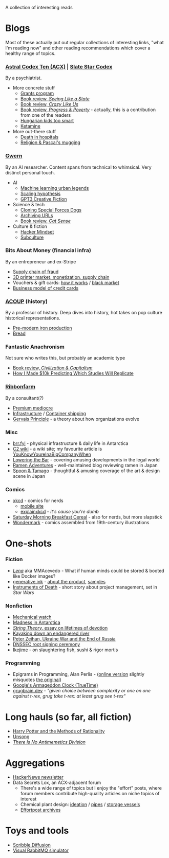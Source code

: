 A collection of interesting reads


# Blogs

Most of these actually put out regular collections of interesting links, "what I'm reading now" and other reading recommendations which cover a healthy range of topics.

### [Astral Codex Ten (ACX)](https://astralcodexten.substack.com/about) | [Slate Star Codex](https://slatestarcodex.com)
By a psychiatrist.
- More concrete stuff
  - [Grants program](https://astralcodexten.substack.com/p/acx-grants-results)
  - [Book review, _Seeing Like a State_](https://slatestarcodex.com/2017/03/16/book-review-seeing-like-a-state/)
  - [Book review, _Crazy Like Us_](https://astralcodexten.substack.com/p/book-review-crazy-like-us)
  - [Book review, _Progress & Poverty_](https://astralcodexten.substack.com/p/your-book-review-progress-and-poverty) - actually, this is a contribution from one of the readers
  - [Hungarian kids too smart](https://slatestarcodex.com/2017/05/26/the-atomic-bomb-considered-as-hungarian-high-school-science-fair-project/)
  - [Ketamine](https://slatestarcodex.com/2019/03/11/ketamine-now-by-prescription/)
- More out-there stuff
  - [Death in hospitals](https://slatestarcodex.com/2013/07/17/who-by-very-slow-decay/)
  - [Religion & Pascal's mugging](https://slatestarcodex.com/2018/04/01/the-hour-i-first-believed/)

### [Gwern](https://gwern.net/)
By an AI researcher. Content spans from technical to whimsical. Very distinct personal touch.
- AI
  - [Machine learning urban legends](https://gwern.net/tank)
  - [Scaling hypothesis](https://gwern.net/scaling-hypothesis)
  - [GPT3 Creative Fiction](https://gwern.net/gpt-3)
- Science & tech
  - [Cloning Special Forces Dogs](https://gwern.net/clone)
  - [Archiving URLs](https://gwern.net/archiving)
  - [Book review, _Cat Sense_](https://gwern.net/review/cat)
- Culture & fiction
  - [Hacker Mindset](https://gwern.net/unseeing)
  - [Subculture](https://gwern.net/subculture)

### Bits About Money (financial infra)
By an entrepreneur and ex-Stripe
- [Supply chain of fraud](https://www.bitsaboutmoney.com/archive/the-fraud-supply-chain/)
- [3D printer market, monetization, supply chain](https://www.bitsaboutmoney.com/archive/payments-and-plastic-in-the-fantasy-supply-chain/)
- Vouchers & gift cards: [how it works](https://www.bitsaboutmoney.com/archive/more-than-you-want-to-know-about-gift-cards/) / [black market](https://www.bitsaboutmoney.com/archive/gift-card-marketplaces/)
- [Business model of credit cards](https://www.bitsaboutmoney.com/archive/how-credit-cards-make-money/)

### [ACOUP](https://acoup.blog/resources-for-world-builders/) (history)
By a professor of history. Deep dives into history, hot takes on pop culture historical representations.
- [Pre-modern iron production](https://acoup.blog/2020/09/18/collections-iron-how-did-they-make-it-part-i-mining/)
- [Bread](https://acoup.blog/2020/07/24/collections-bread-how-did-they-make-it-part-i-farmers/)

### Fantastic Anachronism
Not sure who writes this, but probably an academic type
- [Book review, _Civilization & Capitalism_](https://fantasticanachronism.com/2020/01/30/reading-notes-civilization-capitalism/)
- [How I Made $10k Predicting Which Studies Will Replicate](https://fantasticanachronism.com/2021/11/18/how-i-made-10k-predicting-which-papers-will-replicate/)

### [Ribbonfarm](https://www.ribbonfarm.com/for-new-readers/)
By a consultant(?)
- [Premium mediocre](https://www.ribbonfarm.com/2017/08/17/the-premium-mediocre-life-of-maya-millennial/)
- [Infrastructure](https://www.ribbonfarm.com/2010/03/07/an-infrastructure-pilgrimage/) / [Container shipping](https://www.ribbonfarm.com/2009/07/07/the-epic-story-of-container-shipping/)
- [Gervais Principle](https://www.ribbonfarm.com/2009/10/07/the-gervais-principle-or-the-office-according-to-the-office/) - a theory about how organizations evolve

### Misc
- [brr.fyi](https://brr.fyi/) - physical infrastructure & daily life in Antarctica
- [C2 wiki](https://wiki.c2.com) - a wiki site; my favourite article is [YouKnowYoureInaBigCompanyWhen](https://wiki.c2.com/?YouKnowYoureInaBigCompanyWhen)
- [Lowering the Bar](https://www.loweringthebar.net/) - covering amusing developments in the legal world
- [Ramen Adventures](https://ramenadventures.com/) - well-maintained blog reviewing ramen in Japan
- [Spoon & Tamago](https://www.spoon-tamago.com/) - thoughtful & amusing coverage of the art & design scene in Japan

### Comics
- [xkcd](https://xkcd.com/) - comics for nerds
  - [mobile site](https://m.xkcd.com)
  - [explainxkcd](https://explainxkcd.com/) - *it's cause you're dumb*
- [Saturday Morning Breakfast Cereal](https://www.smbc-comics.com/) - also for nerds, but more slapstick
- [Wondermark](https://wondermark.com/) - comics assembled from 19th-century illustrations


# One-shots

### Fiction
- [_Lena_](https://qntm.org/mmacevedo) aka MMAcevedo - What if human minds could be stored & booted like Docker images?
- [generative.ink](https://generative.ink) - [about the product](https://generative.ink/posts/loom-interface-to-the-multiverse/), [samples](https://generative.ink/prophecies/)
- [Instruments of Death](https://www.fanfiction.net/s/11685932/1/Instruments-of-Destruction) - short story about project management, set in _Star Wars_

### Nonfiction
- [Mechanical watch](https://ciechanow.ski/mechanical-watch/)
- [Madness in Antarctica](https://www.gq.com/story/insane-in-antarctica-excerpt)
- [_String Theory_, essay on lifetimes of devotion](https://www.esquire.com/sports/a5151/the-string-theory-david-foster-wallace/)
- [Kayaking down an endangered river](https://edition.cnn.com/interactive/2014/09/opinion/endangered-river-ctl/)
- [Peter Zeihan, Ukraine War and the End of Russia](https://zeihan.com/a-ukraine-war-and-the-end-of-russia-repost/)
- [DNSSEC root signing ceremony](https://www.cloudflare.com/dns/dnssec/root-signing-ceremony/)
- [Ikejime](https://thejapanesefoodlab.com/ikejime/) - on slaughtering fish, sushi & rigor mortis

### Programming
- Epigrams in Programming, Alan Perlis - ([online version](https://www.cs.yale.edu/homes/perlis-alan/quotes.html) slightly misquotes [the original](https://www.gwern.net/docs/cs/1982-perlis.pdf))
- [Google's Armageddon Clock (TrueTime)](https://sookocheff.com/post/time/truetime/)
- [grugbrain.dev](https://grugbrain.dev/) - *"given choice between complexity or one on one against t-rex, grug take t-rex: at least grug see t-rex"*

# Long hauls (so far, all fiction)
- [Harry Potter and the Methods of Rationality](https://www.hpmor.com/)
- [Unsong](https://unsongbook.com/)
- [_There Is No Antimemetics Division_](https://scp-wiki.wikidot.com/antimemetics-division-hub)

# Aggregations
- [HackerNews newsletter](https://hackernewsletter.com/)
- Data Secrets Lox, an ACX-adjacent forum
  - There's a wide range of topics but I enjoy the "effort" posts, where forum members contribute high-quality articles on niche topics of interest
  - Chemical plant design: [ideation](https://www.datasecretslox.com/index.php/topic,1357.0.html) / [pipes](https://www.datasecretslox.com/index.php/topic,1732.msg44487.html#msg44487) / [storage vessels](https://www.datasecretslox.com/index.php/topic,2103.msg56309/topicseen.html#msg56309)
  - [Effortpost archives](https://www.datasecretslox.com/index.php/topic,662.0.html)

# Toys and tools
- [Scribble Diffusion](https://scribblediffusion.com/)
- [Visual RabbitMQ simulator](http://tryrabbitmq.com/)
